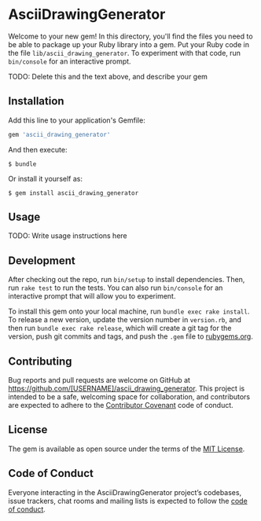 # AsciiDrawingGenerator

Welcome to your new gem! In this directory, you'll find the files you need to be able to package up your Ruby library into a gem. Put your Ruby code in the file `lib/ascii_drawing_generator`. To experiment with that code, run `bin/console` for an interactive prompt.

TODO: Delete this and the text above, and describe your gem

## Installation

Add this line to your application's Gemfile:

```ruby
gem 'ascii_drawing_generator'
```

And then execute:

    $ bundle

Or install it yourself as:

    $ gem install ascii_drawing_generator

## Usage

TODO: Write usage instructions here

## Development

After checking out the repo, run `bin/setup` to install dependencies. Then, run `rake test` to run the tests. You can also run `bin/console` for an interactive prompt that will allow you to experiment.

To install this gem onto your local machine, run `bundle exec rake install`. To release a new version, update the version number in `version.rb`, and then run `bundle exec rake release`, which will create a git tag for the version, push git commits and tags, and push the `.gem` file to [rubygems.org](https://rubygems.org).

## Contributing

Bug reports and pull requests are welcome on GitHub at https://github.com/[USERNAME]/ascii_drawing_generator. This project is intended to be a safe, welcoming space for collaboration, and contributors are expected to adhere to the [Contributor Covenant](http://contributor-covenant.org) code of conduct.

## License

The gem is available as open source under the terms of the [MIT License](https://opensource.org/licenses/MIT).

## Code of Conduct

Everyone interacting in the AsciiDrawingGenerator project’s codebases, issue trackers, chat rooms and mailing lists is expected to follow the [code of conduct](https://github.com/[USERNAME]/ascii_drawing_generator/blob/master/CODE_OF_CONDUCT.md).
